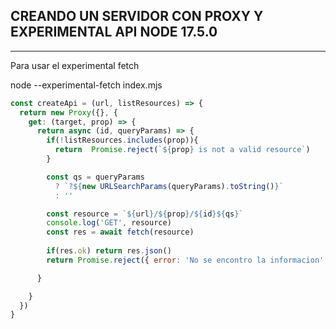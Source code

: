 ## CREANDO UN SERVIDOR CON PROXY Y EXPERIMENTAL API NODE 17.5.0

<hr/>
<p>Para usar el experimental fetch</p>
<p>
  node --experimental-fetch index.mjs
</p>

````javascript
const createApi = (url, listResources) => {
  return new Proxy({}, {
    get: (target, prop) => {
      return async (id, queryParams) => {
        if(!listResources.includes(prop)){
          return  Promise.reject(`${prop} is not a valid resource`)
        }

        const qs = queryParams
          ? `?${new URLSearchParams(queryParams).toString()}`
          : ''

        const resource = `${url}/${prop}/${id}${qs}`
        console.log('GET', resource)
        const res = await fetch(resource)
        
        if(res.ok) return res.json()
        return Promise.reject({ error: 'No se encontro la informacion' }) 

      }

    }
  })
}
````